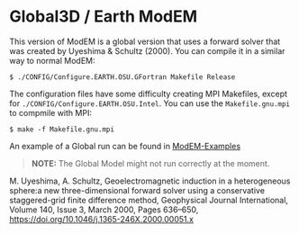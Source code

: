 Global3D / Earth ModEM
======================

This version of ModEM is a global version that uses a forward solver that was
created by Uyeshima & Schultz (2000). You can compile it in a similar way to
normal ModEM:

```
$ ./CONFIG/Configure.EARTH.OSU.GFortran Makefile Release
```

The configuration files have some difficulty creating MPI Makefiles, except for
`./CONFIG/Configure.EARTH.OSU.Intel`. You can use the `Makefile.gnu.mpi` to
compmile with MPI:

```
$ make -f Makefile.gnu.mpi
```

An example of a Global run can be found in [ModEM-Examples][ModEM-Examples]

[ModEM-Examples]: https://github.com/MiCurry/ModEM-Examples

> **NOTE:** The Global Model might not run correctly at the moment.

M. Uyeshima, A. Schultz, Geoelectromagnetic induction in a heterogeneous
sphere:a new three-dimensional forward solver using a conservative
staggered-grid finite difference method, Geophysical Journal International,
Volume 140, Issue 3, March 2000, Pages 636–650,
https://doi.org/10.1046/j.1365-246X.2000.00051.x